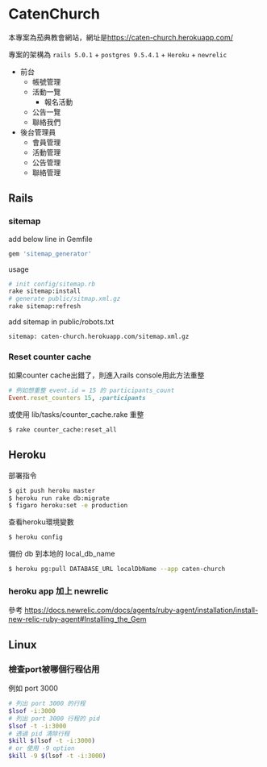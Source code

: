 # CatenChurch
本專案為茄典教會網站，網址是<https://caten-church.herokuapp.com/>

專案的架構為 `rails 5.0.1` + `postgres 9.5.4.1` + `Heroku` + `newrelic`  

- 前台
  - 帳號管理
  - 活動一覽
    - 報名活動
  - 公告一覽
  - 聯絡我們
- 後台管理員
  - 會員管理
  - 活動管理
  - 公告管理
  - 聯絡管理


## Rails

### sitemap

add below line in Gemfile

```ruby
gem 'sitemap_generator'
```

usage

```bash
# init config/sitemap.rb
rake sitemap:install
# generate public/sitmap.xml.gz
rake sitemap:refresh
```

add sitemap in public/robots.txt

```
sitemap: caten-church.herokuapp.com/sitemap.xml.gz
```

### Reset counter cache

如果counter cache出錯了，則進入rails console用此方法重整

```ruby
# 例如想重整 event.id = 15 的 participants_count
Event.reset_counters 15, :participants
```

或使用 lib/tasks/counter_cache.rake 重整

```bash
$ rake counter_cache:reset_all
```

## Heroku

部署指令

```bash
$ git push heroku master
$ heroku run rake db:migrate
$ figaro heroku:set -e production
```

查看heroku環境變數

```bash
$ heroku config
```

備份 db 到本地的 local_db_name

```bash
$ heroku pg:pull DATABASE_URL localDbName --app caten-church
```

### heroku app 加上 newrelic

參考 <https://docs.newrelic.com/docs/agents/ruby-agent/installation/install-new-relic-ruby-agent#Installing_the_Gem>

## Linux

### 檢查port被哪個行程佔用

例如 port 3000

```bash
# 列出 port 3000 的行程
$lsof -i:3000
# 列出 port 3000 行程的 pid
$lsof -t -i:3000
# 透過 pid 清除行程
$kill $(lsof -t -i:3000)
# or 使用 -9 option
$kill -9 $(lsof -t -i:3000)
```
